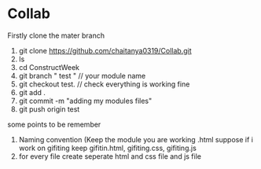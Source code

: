 # Collab

Firstly clone the mater branch

1. git clone https://github.com/chaitanya0319/Collab.git
2. ls
3. cd ConstructWeek
4. git branch " test "     // your module name
5. git checkout test.     // check everything is working fine
6. git add .
7. git commit -m "adding my modules files"
8. git push origin test


some points to be remember 

1. Naming convention (Keep the module you are working .html suppose if i work on gifiting keep gifitin.html, gifiting.css, gifiting.js
2. for every file create seperate html and css file  and js file

